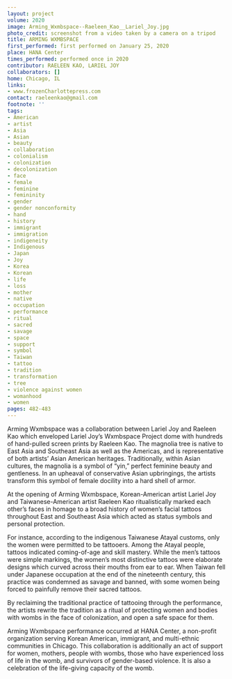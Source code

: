 ```yaml
---
layout: project
volume: 2020
image: Arming_Wxmbspace--Raeleen_Kao__Lariel_Joy.jpg
photo_credit: screenshot from a video taken by a camera on a tripod
title: ARMING WXMBSPACE
first_performed: first performed on January 25, 2020
place: HANA Center
times_performed: performed once in 2020
contributor: RAELEEN KAO, LARIEL JOY
collaborators: []
home: Chicago, IL
links:
- www.frozenCharlottepress.com
contact: raeleenkao@gmail.com
footnote: ''
tags:
- American
- artist
- Asia
- Asian
- beauty
- collaboration
- colonialism
- colonization
- decolonization
- face
- female
- feminine
- femininity
- gender
- gender nonconformity
- hand
- history
- immigrant
- immigration
- indigeneity
- Indigenous
- Japan
- Joy
- Korea
- Korean
- life
- loss
- mother
- native
- occupation
- performance
- ritual
- sacred
- savage
- space
- support
- symbol
- Taiwan
- tattoo
- tradition
- transformation
- tree
- violence against women
- womanhood
- women
pages: 482-483
---
```


Arming Wxmbspace was a collaboration between Lariel Joy and Raeleen Kao which enveloped Lariel Joy’s Wxmbspace Project dome with hundreds of hand-pulled screen prints by Raeleen Kao. The magnolia tree is native to East Asia and Southeast Asia as well as the Americas, and is representative of both artists’ Asian American heritages. Traditionally, within Asian cultures, the magnolia is a symbol of “yin,” perfect feminine beauty and gentleness. In an upheaval of conservative Asian upbringings, the artists transform this symbol of female docility into a hard shell of armor.

At the opening of Arming Wxmbspace, Korean-American artist Lariel Joy and Taiwanese-American artist Raeleen Kao ritualistically marked each other’s faces in homage to a broad history of women’s facial tattoos throughout East and Southeast Asia which acted as status symbols and personal protection.

For instance, according to the indigenous Taiwanese Atayal customs, only the women were permitted to be tattooers. Among the Atayal people, tattoos indicated coming-of-age and skill mastery. While the men’s tattoos were simple markings, the women’s most distinctive tattoos were elaborate designs which curved across their mouths from ear to ear. When Taiwan fell under Japanese occupation at the end of the nineteenth century, this practice was condemned as savage and banned, with some women being forced to painfully remove their sacred tattoos.

By reclaiming the traditional practice of tattooing through the performance, the artists rewrite the tradition as a ritual of protecting women and bodies with wombs in the face of colonization, and open a safe space for them.

Arming Wxmbspace performance occurred at HANA Center, a non-profit organization serving Korean American, immigrant, and multi-ethnic communities in Chicago. This collaboration is additionally an act of support for women, mothers, people with wombs, those who have experienced loss of life in the womb, and survivors of gender-based violence. It is also a celebration of the life-giving capacity of the womb.